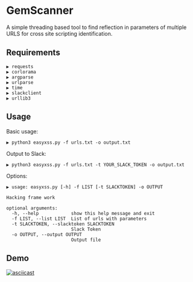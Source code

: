 # GemScanner

A simple threading based tool to find reflection in parameters of multiple URLS for cross site scripting identification.

## Requirements

```
▶ requests
▶ corlorama
▶ argparse
▶ urlparse
▶ time
▶ slackclient
▶ urllib3
```

## Usage

Basic usage:

```
▶ python3 easyxss.py -f urls.txt -o output.txt

```

Output to Slack:

```
▶ python3 easyxss.py -f urls.txt -t YOUR_SLACK_TOKEN -o output.txt
```

Options:

```
▶ usage: easyxss.py [-h] -f LIST [-t SLACKTOKEN] -o OUTPUT

Hacking frame work

optional arguments:
  -h, --help            show this help message and exit
  -f LIST, --list LIST  List of urls with parameters
  -t SLACKTOKEN, --slacktoken SLACKTOKEN
                        Slack Token
  -o OUTPUT, --output OUTPUT
                        Output file
```

## Demo

[![asciicast](https://asciinema.org/a/rBhTSSt5scYVLD0G8dqjTFwCC.svg)](https://asciinema.org/a/rBhTSSt5scYVLD0G8dqjTFwCC)

